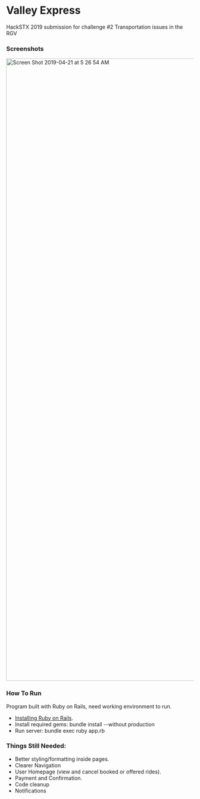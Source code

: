 # Valley Express
HackSTX 2019 submission for challenge #2 Transportation issues in the RGV

### Screenshots
<img width="1669" alt="Screen Shot 2019-04-21 at 5 26 54 AM" src="https://user-images.githubusercontent.com/36009529/56468846-786d1f00-63f7-11e9-9b53-7173240183b6.png">

### How To Run
Program built with Ruby on Rails, need working environment to run.
- [Installing Ruby on Rails](https://gorails.com/setup/osx/10.14-mojave). 
- Install required gems: bundle install --without production
- Run server: bundle exec ruby app.rb

### Things Still Needed:
- Better styling/formatting inside pages. 
- Clearer Navigation
- User Homepage (view and cancel booked or offered rides).
- Payment and Confirmation.
- Code cleanup
- Notifications
